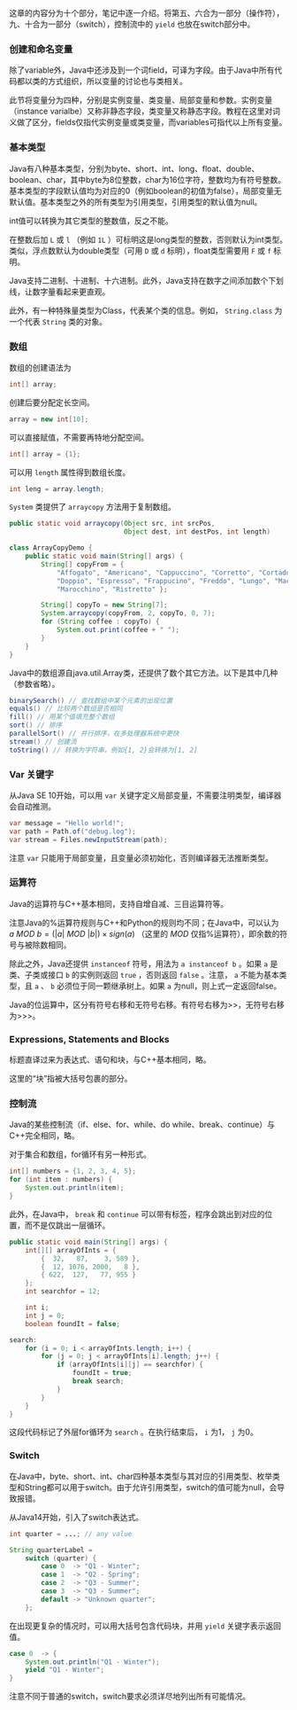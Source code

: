 这章的内容分为十个部分，笔记中逐一介绍。将第五、六合为一部分（操作符），九、十合为一部分（switch），控制流中的 ``yield`` 也放在switch部分中。

### 创建和命名变量

除了variable外，Java中还涉及到一个词field，可译为字段。由于Java中所有代码都以类的方式组织，所以变量的讨论也与类相关。  

此节将变量分为四种，分别是实例变量、类变量、局部变量和参数。实例变量（instance varialbe）又称非静态字段，类变量又称静态字段。教程在这里对词义做了区分，fields仅指代实例变量或类变量，而variables可指代以上所有变量。

### 基本类型

Java有八种基本类型，分别为byte、short、int、long、float、double、boolean、char，其中byte为8位整数，char为16位字符，整数均为有符号整数。基本类型的字段默认值均为对应的0（例如boolean的初值为false），局部变量无默认值。基本类型之外的所有类型为引用类型，引用类型的默认值为null。

int值可以转换为其它类型的整数值，反之不能。  

在整数后加 ``L`` 或 ``l`` （例如 ``1L`` ）可标明这是long类型的整数，否则默认为int类型。类似，浮点数默认为double类型（可用 ``D`` 或 ``d`` 标明），float类型需要用 ``F`` 或 ``f`` 标明。  

Java支持二进制、十进制、十六进制。此外，Java支持在数字之间添加数个下划线，让数字量看起来更直观。  

此外，有一种特殊量类型为Class，代表某个类的信息。例如， ``String.class`` 为一个代表 ``String`` 类的对象。  

### 数组

数组的创建语法为  

```Java
int[] array;
```

创建后要分配定长空间。  

```Java
array = new int[10];
```

可以直接赋值，不需要再特地分配空间。  

```Java
int[] array = {1};
```

可以用 ``length`` 属性得到数组长度。  

```Java
int leng = array.length;
```

``System`` 类提供了 ``arraycopy`` 方法用于复制数组。  

```Java
public static void arraycopy(Object src, int srcPos,
                             Object dest, int destPos, int length)

class ArrayCopyDemo {
    public static void main(String[] args) {
        String[] copyFrom = {
            "Affogato", "Americano", "Cappuccino", "Corretto", "Cortado",
            "Doppio", "Espresso", "Frappucino", "Freddo", "Lungo", "Macchiato",
            "Marocchino", "Ristretto" };

        String[] copyTo = new String[7];
        System.arraycopy(copyFrom, 2, copyTo, 0, 7);
        for (String coffee : copyTo) {
            System.out.print(coffee + " ");
        }
    }
}
```

Java中的数组源自java.util.Array类，还提供了数个其它方法。以下是其中几种（参数省略）。  

```Java
binarySearch() // 查找数组中某个元素的出现位置
equals() // 比较两个数组是否相同
fill() // 用某个值填充整个数组
sort() // 排序
parallelSort() // 并行排序，在多处理器系统中更快
stream() // 创建流
toString() // 转换为字符串，例如{1, 2}会转换为[1, 2]
```

### Var 关键字

从Java SE 10开始，可以用 ``var`` 关键字定义局部变量，不需要注明类型，编译器会自动推测。  

```Java
var message = "Hello world!";
var path = Path.of("debug.log");
var stream = Files.newInputStream(path);
```

注意 ``var`` 只能用于局部变量，且变量必须初始化，否则编译器无法推断类型。  

### 运算符

Java的运算符与C++基本相同，支持自增自减、三目运算符等。 

注意Java的%运算符规则与C++和Python的规则均不同；在Java中，可以认为 $a~MOD~b = (|a|~MOD~|b|) \times sign(a)$ （这里的 $MOD$ 仅指%运算符），即余数的符号与被除数相同。  

除此之外，Java还提供 ``instanceof`` 符号，用法为 ``a instanceof b`` 。如果 ``a`` 是类、子类或接口 ``b`` 的实例则返回 ``true`` ，否则返回 ``false`` 。注意， ``a`` 不能为基本类型，且 ``a`` 、 ``b`` 必须位于同一颗继承树上。如果 ``a`` 为null，则上式一定返回false。  

Java的位运算中，区分有符号右移和无符号右移。有符号右移为>>，无符号右移为>>>。

### Expressions, Statements and Blocks

标题直译过来为表达式、语句和块，与C++基本相同，略。

这里的“块”指被大括号包裹的部分。  

### 控制流

Java的某些控制流（if、else、for、while、do while、break、continue）与C++完全相同，略。  

对于集合和数组，for循环有另一种形式。  

```Java
int[] numbers = {1, 2, 3, 4, 5};
for (int item : numbers) {
    System.out.println(item);
}
```

此外，在Java中， ``break`` 和 ``continue`` 可以带有标签，程序会跳出到对应的位置，而不是仅跳出一层循环。  

```Java
public static void main(String[] args) {
    int[][] arrayOfInts = {
        {  32,   87,    3, 589 },
        {  12, 1076, 2000,   8 },
        { 622,  127,   77, 955 }
    };
    int searchfor = 12;

    int i;
    int j = 0;
    boolean foundIt = false;

search:
    for (i = 0; i < arrayOfInts.length; i++) {
        for (j = 0; j < arrayOfInts[i].length; j++) {
            if (arrayOfInts[i][j] == searchfor) {
                foundIt = true;
                break search;
            }
        }
    }
}
```

这段代码标记了外层for循环为 ``search`` 。在执行结束后， ``i`` 为1， ``j`` 为0。  

### Switch

在Java中，byte、short、int、char四种基本类型与其对应的引用类型、枚举类型和String都可以用于switch。由于允许引用类型，switch的值可能为null，会导致报错。  

从Java14开始，引入了switch表达式。  

```Java
int quarter = ...; // any value

String quarterLabel =
    switch (quarter) {
        case 0  -> "Q1 - Winter";
        case 1  -> "Q2 - Spring";
        case 2  -> "Q3 - Summer";
        case 3  -> "Q3 - Summer";
        default -> "Unknown quarter";
    };

```

在出现更复杂的情况时，可以用大括号包含代码块，并用 ``yield`` 关键字表示返回值。  

```Java
case 0  -> {
    System.out.println("Q1 - Winter");
    yield "Q1 - Winter";
}
```

注意不同于普通的switch，switch要求必须详尽地列出所有可能情况。